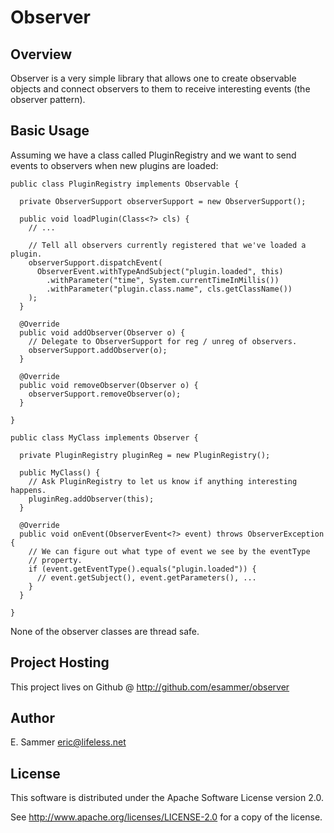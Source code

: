 # Observer #

## Overview ##

Observer is a very simple library that allows one to create observable objects
and connect observers to them to receive interesting events (the observer
pattern).

## Basic Usage ##

Assuming we have a class called PluginRegistry and we want to send events to
observers when new plugins are loaded:

    public class PluginRegistry implements Observable {

      private ObserverSupport observerSupport = new ObserverSupport();

      public void loadPlugin(Class<?> cls) {
        // ...

        // Tell all observers currently registered that we've loaded a plugin.
        observerSupport.dispatchEvent(
          ObserverEvent.withTypeAndSubject("plugin.loaded", this)
            .withParameter("time", System.currentTimeInMillis())
            .withParameter("plugin.class.name", cls.getClassName())
        );
      }

      @Override
      public void addObserver(Observer o) {
        // Delegate to ObserverSupport for reg / unreg of observers.
        observerSupport.addObserver(o);
      }

      @Override
      public void removeObserver(Observer o) {
        observerSupport.removeObserver(o);
      }

    }

    public class MyClass implements Observer {

      private PluginRegistry pluginReg = new PluginRegistry();

      public MyClass() {
        // Ask PluginRegistry to let us know if anything interesting happens.
        pluginReg.addObserver(this);
      }

      @Override
      public void onEvent(ObserverEvent<?> event) throws ObserverException {
        // We can figure out what type of event we see by the eventType
        // property.
        if (event.getEventType().equals("plugin.loaded")) {
          // event.getSubject(), event.getParameters(), ...
        }
      }

    }

None of the observer classes are thread safe.

## Project Hosting ##

This project lives on Github @ http://github.com/esammer/observer

## Author ##

E. Sammer <eric@lifeless.net>

## License ##

This software is distributed under the Apache Software License version 2.0.

See http://www.apache.org/licenses/LICENSE-2.0 for a copy of the license.


